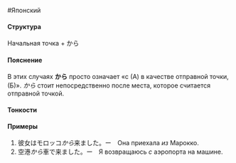 #Японский 
#### Структура
Начальная точка + から
#### Пояснение
В этих случаях **から** просто означает «с (А) в качестве отправной точки, (Б)». *から* стоит непосредственно после места, которое считается отправной точкой.
#### Тонкости



#### Примеры
1. 彼女はモロッコ*から*来ました。ー　Она приехала *из* Марокко.
2. 空港*から*車で来ました。ー　Я возвращаюсь *с* аэропорта на машине.